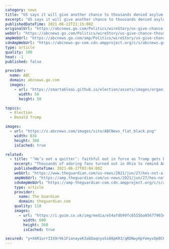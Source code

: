 ```yaml
---
category: news
title: "US says it will give another chance to thousands denied asylum under Trump-era policy that forced them to wait in Mexico"
excerpt: "US says it will give another chance to thousands denied asylum under Trump-era policy that forced them to wait in Mexico"
publishedDateTime: 2021-06-22T21:15:00Z
originalUrl: "https://abcnews.go.com/Politics/wireStory/us-give-chance-thousands-denied-asylum-trump-era-78428050"
webUrl: "https://abcnews.go.com/Politics/wireStory/us-give-chance-thousands-denied-asylum-trump-era-78428050"
ampWebUrl: "https://abcnews.go.com/amp/Politics/wireStory/us-give-chance-thousands-denied-asylum-trump-era-78428050"
cdnAmpWebUrl: "https://abcnews-go-com.cdn.ampproject.org/c/s/abcnews.go.com/amp/Politics/wireStory/us-give-chance-thousands-denied-asylum-trump-era-78428050"
type: article
quality: 100
heat: -1
published: false

provider:
  name: ABC
  domain: abcnews.go.com
  images:
    - url: "https://smartableai.github.io/election/assets/images/organizations/abcnews.go.com-50x50.jpg"
      width: 50
      height: 50

topics:
  - Election
  - Donald Trump

images:
  - url: "https://s.abcnews.com/images/site/ABCNews_flat_black.png"
    width: 834
    height: 308
    isCached: true

related:
  - title: "‘He’s not a quitter’: faithful out in force as Trump gets back to the campaign trail"
    excerpt: "Thousands of adoring fans turned out in Ohio to remind America that Trump’s cult of personality never went away"
    publishedDateTime: 2021-06-27T03:04:00Z
    webUrl: "https://www.theguardian.com/us-news/2021/jun/27/hes-not-a-quitter-faithful-out-in-force-as-trump-gets-back-to-the-campaign-trail"
    ampWebUrl: "https://amp.theguardian.com/us-news/2021/jun/27/hes-not-a-quitter-faithful-out-in-force-as-trump-gets-back-to-the-campaign-trail"
    cdnAmpWebUrl: "https://amp-theguardian-com.cdn.ampproject.org/c/s/amp.theguardian.com/us-news/2021/jun/27/hes-not-a-quitter-faithful-out-in-force-as-trump-gets-back-to-the-campaign-trail"
    type: article
    provider:
      name: The Guardian
      domain: theguardian.com
    quality: 118
    images:
      - url: "https://i.guim.co.uk/img/media/e54afdb99fc6555ba85677903e1075aceafb8031/0_45_2512_1508/master/2512.jpg?width=300&quality=45&auto=format&fit=max&dpr=2&s=9ea2ec4f2d8b75e66cd31d0139721260"
        width: 600
        height: 360
        isCached: true

secured: "y+X4R1urrIIX9r9k1FionayeK3abOaqnyoSs08pKR3/qRDNwyHpYemyvOp0CKMxG5IsM+xdsBNFyk6S+XQ1JSMdvy0ScdAndo3zUNvQPlA9ckID8TrZVxcbg4Z8kZc/tLTS5KXbtYSAdXnBA+6umgyqH/UDtQyov4xd4BDE10zafVdNabNw714lX2SjKzO4xu20vxB+lMHCWwixaChCug/EzYBgt555SahXGaPmzKfjMiDqnOGEspAj1mRx1MnlhbWEV/yEeEC46YajbtBvCuJYg4krwNUHJQJxj9em42Pbct85l4WEhCW3i7IKQ5JkvczRtJKqU5IBZlQMQrB2QpP+u2wgFDRn5I8YOTt3p/aE=;7POjFC2gLpR63niuIRjcJQ=="
---
```


